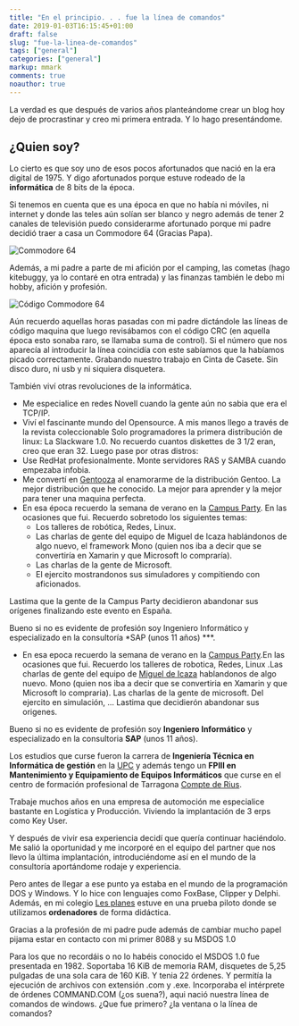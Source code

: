 ```yaml
---
title: "En el principio. . . fue la línea de comandos"
date: 2019-01-03T16:15:45+01:00
draft: false
slug: "fue-la-linea-de-comandos"
tags: ["general"]
categories: ["general"]
markup: mmark
comments: true 
noauthor: true 
---
```


La verdad es que después de varios años planteándome crear un blog hoy dejo de procrastinar y creo mi primera entrada. Y lo hago presentándome.

<!--more-->

## ¿Quien soy?

Lo cierto es que soy uno de esos pocos afortunados que nació en la era digital de 1975. Y digo afortunados porque estuve rodeado de la **informática** de 8 bits de la época.

Si tenemos en cuenta que es una época en que no había ni móviles, ni internet y donde las teles aún solían ser blanco y negro además de tener 2 canales de televisión puedo considerarme afortunado porque mi padre decidió traer a casa un Commodore 64 (Gracias Papa).

![Commodore 64](http://www.davidpalazon.net/images/commodore64.png)

Además, a mi padre a parte de mi afición por el camping, las cometas (hago kitebuggy, ya lo contaré en otra entrada) y las finanzas también le debo mi hobby, afición y profesión.

![Código Commodore 64](http://www.davidpalazon.net/images/codigo64.png)

 Aún recuerdo aquellas horas pasadas con mi padre dictándole las líneas de código maquina que luego revisábamos con el código CRC (en aquella época esto sonaba raro, se llamaba suma de control). Si el número que nos aparecía al introducir la línea coincidía con este sabíamos que la habíamos picado correctamente. Grabando nuestro trabajo en Cinta de Casete. Sin disco duro, ni usb y ni siquiera disquetera.
 
También viví otras revoluciones de la informática.

* Me especialice en redes Novell cuando la gente aún no sabia que era el TCP/IP.
* Viví el fascinante mundo del Opensource. A mis manos llego a través de la revista coleccionable Solo programadores la primera distribución de linux: La Slackware 1.0. No recuerdo cuantos diskettes de 3 1/2 eran, creo que eran 32. Luego pase por otras distros:
* Use RedHat profesionalmente. Monte servidores RAS y SAMBA cuando empezaba infobia.
* Me convertí en [Gentooza](https://es.wikipedia.org/wiki/Gentoo_Linux) al enamorarme de la distribución Gentoo. La mejor distribución que he conocido. La mejor para aprender y la mejor para tener una maquina perfecta.
* En esa época recuerdo la semana de verano en la [Campus Party](https://es.wikipedia.org/wiki/Campus_Party). En las ocasiones que fui. Recuerdo sobretodo los siguientes temas:
	* Los talleres de robótica, Redes, Linux. 
	* Las charlas de gente del equipo de Miguel de Icaza hablándonos de algo nuevo, el framework Mono (quien nos iba a decir que se convertiría en Xamarin y que Microsoft lo compraría).
	* Las charlas de la gente de Microsoft. 
	* El ejercito mostrandonos sus simuladores y compitiendo con aficionados. 

Lastima que la gente de la Campus Party decidieron abandonar sus orígenes finalizando este evento en España.

Bueno si no es evidente de profesión soy Ingeniero Informático y especializado en la consultoría *SAP (unos 11 años) ***.


* En esa epoca recuerdo la semana de  verano en la [Campus Party](https://es.wikipedia.org/wiki/Campus_Party).En las ocasiones que fui. Recuerdo  los talleres de robotica, Redes, Linux .Las charlas de gente del  equipo de [Miguel de Icaza](https://es.wikipedia.org/wiki/Miguel_de_Icaza) hablandonos de algo nuevo. Mono (quien nos iba a decir que se convertiria en Xamarin y que Microsoft lo compraria). Las charlas de la gente de microsoft. Del ejercito en simulación, ... Lastima que decidierón abandonar sus origenes. 

Bueno si no es evidente de profesión soy **Ingeniero Informático** y especializado en la consultoria  **SAP** (unos 11 años).

Los estudios que curse fueron la carrera de **Ingeniería Técnica en Informática de gestión** en la [UPC](http://https://www.fib.upc.edu/ca/inici) y además tengo un **FPIII en Mantenimiento y Equipamiento de Equipos Informáticos** que curse en el centro de formación profesional de Tarragona   [Compte de Rius](http://www.comtederius.cat/). 

Trabaje muchos años en una empresa de automoción me especialice bastante en Logística y Producción. Viviendo la implantación de 3 erps como Key User.

Y después de vivir esa experiencia decidí que quería continuar haciéndolo. Me salió la oportunidad y me incorporé en el equipo del partner que nos llevo la última implantación, introduciéndome así en el mundo de la consultoría aportándome rodaje y experiencia.

Pero antes de llegar a ese punto ya estaba en el mundo de la programación DOS y Windows. Y lo hice con lenguajes como FoxBase, Clipper y Delphi.
Además, en mi colegio  [Les planes](http://www.escolalesplanes.com/) estuve en una prueba piloto donde se utilizamos **ordenadores** de forma didáctica.

Gracias a la profesión de mi padre pude además de cambiar mucho papel pijama estar en contacto con mi primer 8088 y su MSDOS 1.0

Para los que no recordáis o no lo habéis conocido el MSDOS 1.0 fue presentada en 1982. Soportaba 16 KiB de memoria RAM, disquetes de 5,25 pulgadas de una sola cara de 160 KiB. Y tenia 22 órdenes. Y permitía la ejecución de archivos con extensión .com y .exe. Incorporaba el intérprete de órdenes COMMAND.COM (¿os suena?), aqui nació nuestra línea de comandos de windows.
¿Que fue primero? ¿la ventana o la línea de comandos?



